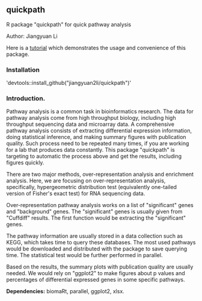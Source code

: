 ## quickpath

R package "quickpath" for quick pathway analysis

Author: Jiangyuan Li

Here is a [tutorial](https://rawcdn.githack.com/jiangyuan2li/quickpath/b5188c5ea4a08cf5ef04764cfd8b84036c70f8ae/vignettes/tutorial.html) which demonstrates the usage and convenience of this package.

### Installation
'devtools::install_github("jiangyuan2li/quickpath")'

### Introduction.
Pathway analysis is a common task in bioinformatics research. The data for pathway analysis come from high throughput biology, including high throughput sequencing data and microarray data. A comprehensive pathway analysis consists of extracting differential expression information, doing statistical inference, and making summary figures with publication quality. Such process need to be repeated many times, if you are working for a lab that produces data constantly. This package "quickpath" is targeting to automatic the process above and get the results, including figures quickly.

There are two major methods, over-representation analysis and enrichment analysis. Here, we are focusing on over-representation analysis, specifically, hypergeometric distribution test (equivalently one-tailed version of Fisher's exact test) for RNA sequencing data.

Over-representation pathway analysis works on a list of "significant" genes and "background" genes. The "significant" genes is usually given from "Cuffdiff" results. The first function would be extracting the "significant" genes.

The pathway information are usually stored in a data collection such as KEGG, which takes time to query these databases. The most used pathways would be downloaded and distributed with the package to save querying time. The statistical test would be further performed in parallel.

Based on the results, the summary plots with publication quality are usually needed. We would rely on "ggplot2" to make figures about p values and percentages of differential expressed genes in some specific pathways.

**Dependencies:** biomaRt, parallel, ggplot2, xlsx.
